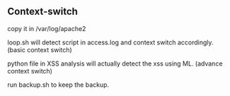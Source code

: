 ## Context-switch
copy it in /var/log/apache2

loop.sh will detect script in access.log and context switch accordingly. (basic context switch)

python file in XSS analysis will actually detect the xss using ML. (advance context switch)

run backup.sh to keep the backup.
